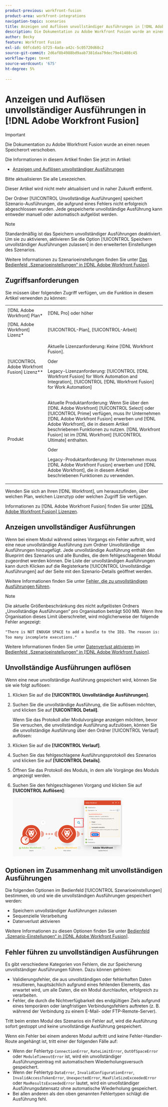 ```yaml
---
product-previous: workfront-fusion
product-area: workfront-integrations
navigation-topic: scenarios
title: Anzeigen und Auflösen unvollständiger Ausführungen in [!DNL Adobe Workfront Fusion]
description: Die Dokumentation zu Adobe Workfront Fusion wurde an einen neuen Speicherort verschoben. Dieser Artikel ist veraltet, enthält jedoch einen Link zum neuen Artikel, der diese Funktion behandelt.
author: Becky
feature: Workfront Fusion
exl-id: 60fcda91-b725-4ada-a42c-5c05720d68c2
source-git-commit: 2d6af8b4988bd9aab7381daa79dec79e41408c45
workflow-type: tm+mt
source-wordcount: '675'
ht-degree: 5%

---
```


# Anzeigen und Auflösen unvollständiger Ausführungen in [!DNL Adobe Workfront Fusion]

>[!IMPORTANT]
>
>Die Dokumentation zu Adobe Workfront Fusion wurde an einen neuen Speicherort verschoben.
>
>Die Informationen in diesem Artikel finden Sie jetzt im Artikel:
>
>* [Anzeigen und Auflösen unvollständiger Ausführungen](https://experienceleague.adobe.com/docs/workfront-fusion/using/manage-scenarios/view-and-resolve-incomplete-executions.html)
>
>Bitte aktualisieren Sie alle Lesezeichen.
>
>Dieser Artikel wird nicht mehr aktualisiert und in naher Zukunft entfernt.

Der Ordner [!UICONTROL Unvollständige Ausführungen] speichert Szenario-Ausführungen, die aufgrund eines Fehlers nicht erfolgreich abgeschlossen wurden. Jede gespeicherte unvollständige Ausführung kann entweder manuell oder automatisch aufgelöst werden.

>[!NOTE]
>
>Standardmäßig ist das Speichern unvollständiger Ausführungen deaktiviert. Um sie zu aktivieren, aktivieren Sie die Option [!UICONTROL Speichern unvollständiger Ausführungen zulassen] in den erweiterten Einstellungen des Szenarios.
>
>Weitere Informationen zu Szenarioeinstellungen finden Sie unter [Das Bedienfeld „Szenarioeinstellungen“ in [!DNL Adobe Workfront Fusion]](../../workfront-fusion/scenarios/scenario-settings-panel.md).

## Zugriffsanforderungen

Sie müssen über folgenden Zugriff verfügen, um die Funktion in diesem Artikel verwenden zu können:

<table style="table-layout:auto">  
 <col> 
 <col> 
 <tbody> 
  <tr> 
    <td role="rowheader">[!DNL Adobe Workfront] Plan*</td> 
   <td> <p>[!DNL Pro] oder höher</p> </td> 
  </tr> 
  <tr data-mc-conditions=""> 
   <td role="rowheader">[!DNL Adobe Workfront] Lizenz*</td> 
   <td> <p>[!UICONTROL-Plan], [!UICONTROL-Arbeit]</p> </td> 
  </tr> 
  <tr> 
   <td role="rowheader">[!UICONTROL Adobe Workfront Fusion] Lizenz**</td> 
  <td>
   <p>Aktuelle Lizenzanforderung: Keine [!DNL Workfront Fusion].</p>
   <p>Oder</p>
   <p>Legacy-Lizenzanforderung: [!UICONTROL [!DNL Workfront Fusion] for Work Automation and Integration], [!UICONTROL [!DNL Workfront Fusion] for Work Automation]</p>
   </td>  
  </tr> 
  <tr> 
   <td role="rowheader">Produkt</td> 
   <td>
   <p>Aktuelle Produktanforderung: Wenn Sie über den [!DNL Adobe Workfront] [!UICONTROL Select] oder [!UICONTROL Prime] verfügen, muss Ihr Unternehmen [!DNL Adobe Workfront Fusion] erwerben und [!DNL Adobe Workfront], die in diesem Artikel beschriebenen Funktionen zu nutzen. [!DNL Workfront Fusion] ist im [!DNL Workfront] [!UICONTROL Ultimate] enthalten.</p>
   <p>Oder</p>
   <p>Legacy-Produktanforderung: Ihr Unternehmen muss [!DNL Adobe Workfront Fusion] erwerben und [!DNL Adobe Workfront], die in diesem Artikel beschriebenen Funktionen zu verwenden.</p>
   </td> 
  </tr> 
 </tbody> 
</table>

Wenden Sie sich an Ihren [!DNL Workfront], um herauszufinden, über welchen Plan, welchen Lizenztyp oder welchen Zugriff Sie verfügen.

Informationen zu [!DNL Adobe Workfront Fusion] finden Sie unter [[!DNL Adobe Workfront Fusion] Lizenzen](../../workfront-fusion/get-started/license-automation-vs-integration.md).

## Anzeigen unvollständiger Ausführungen

Wenn bei einem Modul während seines Vorgangs ein Fehler auftritt, wird eine neue unvollständige Ausführung zum Ordner Unvollständige Ausführungen hinzugefügt. Jede unvollständige Ausführung enthält den Blueprint des Szenarios und alle Bundles, die dem fehlgeschlagenen Modul zugeordnet werden können. Die Liste der unvollständigen Ausführungen kann durch Klicken auf die Registerkarte [!UICONTROL Unvollständige Ausführungen] auf der Seite mit den Szenario-Details geöffnet werden.

<!--

![](assets/incomplete-executions-tab-350x102.png)

-->

Weitere Informationen finden Sie unter [Fehler, die zu unvollständigen Ausführungen führen](#errors-resulting-into-incomplete-executions).

>[!NOTE]
>
>Die aktuelle Größenbeschränkung des nicht aufgelösten Ordners „Unvollständige Ausführungen“ pro Organisation beträgt 500 MB. Wenn Ihre Organisation dieses Limit überschreitet, wird möglicherweise der folgende Fehler angezeigt:
>
>`"There is NOT ENOUGH SPACE to add a bundle to the IEQ. The reason is: Too many incomplete executions."`
>
>Weitere Informationen finden Sie unter [Datenverlust aktivieren](../../workfront-fusion/scenarios/scenario-settings-panel.md#enable) im [Bedienfeld „Szenarioeinstellungen“ in [!DNL Adobe Workfront Fusion]](../../workfront-fusion/scenarios/scenario-settings-panel.md).

## Unvollständige Ausführungen auflösen

Wenn eine neue unvollständige Ausführung gespeichert wird, können Sie sie wie folgt auflösen:

1. Klicken Sie auf die **[!UICONTROL Unvollständige Ausführungen]**.
1. Suchen Sie die unvollständige Ausführung, die Sie auflösen möchten, und klicken Sie auf **[!UICONTROL Detail]**.


   Wenn Sie das Protokoll aller Modulvorgänge anzeigen möchten, bevor Sie versuchen, die unvollständige Ausführung aufzulösen, können Sie die unvollständige Ausführung über den Ordner [!UICONTROL Verlauf] auflösen:

1. Klicken Sie auf die **[!UICONTROL Verlauf]**.
1. Suchen Sie das fehlgeschlagene Ausführungsprotokoll des Szenarios und klicken Sie auf **[!UICONTROL Details]**.
1. Öffnen Sie das Protokoll des Moduls, in dem alle Vorgänge des Moduls angezeigt werden.
1. Suchen Sie den fehlgeschlagenen Vorgang und klicken Sie auf **[!UICONTROL Auflösen]**:

   ![](assets/resolve-btn-350x188.png)

## Optionen im Zusammenhang mit unvollständigen Ausführungen

Die folgenden Optionen im Bedienfeld [!UICONTROL Szenarioeinstellungen] bestimmen, ob und wie die unvollständigen Ausführungen gespeichert werden:

* Speichern unvollständiger Ausführungen zulassen
* Sequenzielle Verarbeitung
* Datenverlust aktivieren

Weitere Informationen zu diesen Optionen finden Sie unter [Bedienfeld „Szenario-Einstellungen“ in [!DNL Adobe Workfront Fusion]](../../workfront-fusion/scenarios/scenario-settings-panel.md).

## Fehler führen zu unvollständigen Ausführungen

Es gibt verschiedene Kategorien von Fehlern, die zur Speicherung unvollständiger Ausführungen führen. Dazu können gehören:

* Validierungsfehler, die aus unvollständigen oder fehlerhaften Daten resultieren, hauptsächlich aufgrund eines fehlenden Elements, das erwartet wird, um alle Daten, die ein Modul durchlaufen, erfolgreich zu verarbeiten.
* Fehler, die durch die Nichtverfügbarkeit des endgültigen Ziels aufgrund eines temporären oder langfristigen Verbindungsfehlers auftreten (z. B. während der Verbindung zu einem E-Mail- oder FTP-Remote-Server).

Tritt beim ersten Modul des Szenarios ein Fehler auf, wird die Ausführung sofort gestoppt und keine unvollständige Ausführung gespeichert.

Wenn ein Fehler bei einem anderen Modul auftritt und keine Fehler-Handler-Route angehängt ist, tritt einer der folgenden Fälle auf:

* Wenn der Fehlertyp `ConnectionError`, `RateLimitError`, `OutOfSpaceError` oder `ModuleTimeoutError` ist, wird ein unvollständiger Ausführungseintrag mit automatischem Wiederholungsversuch gespeichert.
* Wenn der Fehlertyp `DataError`, `InvalidConfigurationError`, `InvalidAccessTokenError`, `UnexpectedError`, `MaxFileSizeExceededError` oder `MaxResultsExceededError` lautet, wird ein unvollständiger Ausführungsdatensatz ohne automatische Wiederholung gespeichert.
* Bei allen anderen als den oben genannten Fehlertypen schlägt die Ausführung fehl.
